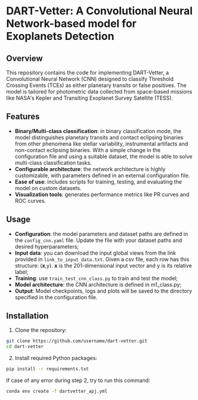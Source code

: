 # DART-Vetter: A Convolutional Neural Network-based model for Exoplanets Detection
## Overview
This repository contains the code for implementing DART-Vetter, a Convolutional Neural Network (CNN) designed to classify Threshold Crossing Events (TCEs) as either planetary transits or false positives. The model is tailored for photometric data collected from space-based missions like NASA's Kepler and Transiting Exoplanet Survey Satellite (TESS).

## Features
- **Binary/Multi-class classification**: in binary classification mode, the model distinguishes planetary transits and contact eclipsing binaries from other phenomena like stellar variability, instrumental artifacts and non-contact eclipsing binaries. With a simple change in the configuration file and using a suitable dataset, the model is able to solve multi-class classification tasks.
- **Configurable architecture**: the network architecture is highly customizable, with parameters defined in an external configuration file.
- **Ease of use**: includes scripts for training, testing, and evaluating the model on custom datasets.
- **Visualization tools**: generates performance metrics like PR curves and ROC curves.

## Usage
- **Configuration**: the model parameters and dataset paths are defined in the `config_cnn.yaml` file. Update the file with your dataset paths and desired hyperparameters;
- **Input data**: you can download the input global views from the link provided in `link_to_input_data.txt`. Given a csv file, each row has this structure: (**x**,y). **x** is the 201-dimensional input vector and y is its relative label;
- **Training**: use `train_test_cnn_class.py` to train and test the model;
- **Model architecture**: the CNN architecture is defined in m1_class.py;
- **Output**: Model checkpoints, logs and plots will be saved to the directory specified in the configuration file.

## Installation
1. Clone the repository:
```bash
git clone https://github.com/username/dart-vetter.git
cd dart-vetter
```
2. Install required Python packages:
```bash
pip install -r requirements.txt
```

If case of any error during step 2, try to run this command:
```bash
conda env create -f dartvetter_apj.yml
```
